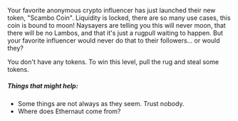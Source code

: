Your favorite anonymous crypto influencer has just launched their new token, "Scambo Coin". Liquidity is locked, there are so many use cases, this coin is bound to moon! Naysayers are telling you this will never moon, that there will be no Lambos, and that it's just a rugpull waiting to happen. But your favorite influencer would never do that to their followers... or would they?

You don't have any tokens. To win this level, pull the rug and steal some tokens.

##### Things that might help:

* Some things are not always as they seem. Trust nobody.
* Where does Ethernaut come from?
